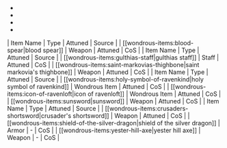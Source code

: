* 
* 
* 
* 
| Item Name | Type | Attuned | Source |
| [[wondrous-items:blood-spear|blood spear]] | Weapon | Attuned | CoS |
| Item Name | Type | Attuned | Source |
| [[wondrous-items:gulthias-staff|gulthias staff]] | Staff | Attuned | CoS |
| [[wondrous-items:saint-markovias-thighbone|saint markovia's thighbone]] | Weapon | Attuned | CoS |
| Item Name | Type | Attuned | Source |
| [[wondrous-items:holy-symbol-of-ravenkind|holy symbol of ravenkind]] | Wondrous Item | Attuned | CoS |
| [[wondrous-items:icon-of-ravenloft|icon of ravenloft]] | Wondrous Item | Attuned | CoS |
| [[wondrous-items:sunsword|sunsword]] | Weapon | Attuned | CoS |
| Item Name | Type | Attuned | Source |
| [[wondrous-items:crusaders-shortsword|crusader's shortsword]] | Weapon | Attuned | CoS |
| [[wondrous-items:shield-of-the-silver-dragon|shield of the silver dragon]] | Armor | - | CoS |
| [[wondrous-items:yester-hill-axe|yester hill axe]] | Weapon | - | CoS |